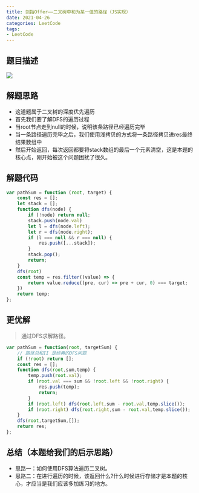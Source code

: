 ```yaml
---
title: 剑指Offer——二叉树中和为某一值的路径（JS实现）
date: 2021-04-26
categories: LeetCode
tags: 
- LeetCode
---
```


## 题目描述
![](https://p3-juejin.byteimg.com/tos-cn-i-k3u1fbpfcp/0ed5150791f445fe8f8bbdd018eaa008~tplv-k3u1fbpfcp-zoom-1.image)

## 解题思路
* 这道题属于二叉树的深度优先遍历
* 首先我们要了解DFS的遍历过程
* 当root节点走到null的时候，说明该条路径已经遍历完毕
* 当一条路径遍历完毕之后，我们使用浅拷贝的方式将一条路径拷贝进res最终结果数组中
* 然后开始返回，每次返回都要将stack数组的最后一个元素清空，这是本题的核心点，刚开始被这个问题困扰了很久。

## 解题代码
```js
var pathSum = function (root, target) {
    const res = [];
    let stack = [];
    function dfs(node) {
        if (!node) return null;
        stack.push(node.val)
        let l = dfs(node.left);
        let r = dfs(node.right);
        if (l === null && r === null) {
            res.push([...stack]);
        }
        stack.pop();
        return;
    }
    dfs(root)
    const temp = res.filter((value) => {
        return value.reduce((pre, cur) => pre + cur, 0) === target;
    })
    return temp;
};
```

## 更优解
> 通过DFS求解路径。

```js
var pathSum = function(root, targetSum) {
    // 路径总和II 是经典的DFS问题
    if (!root) return [];
    const res = [];
    function dfs(root,sum,temp) {
        temp.push(root.val);
        if (root.val === sum && !root.left && !root.right) {
            res.push(temp);
            return;    
        }
        if (root.left) dfs(root.left,sum - root.val,temp.slice());
        if (root.right) dfs(root.right,sum - root.val,temp.slice());
    }
    dfs(root,targetSum,[]);
    return res;
};
```

## 总结（本题给我们的启示思路）
* 思路一：如何使用DFS算法遍历二叉树。
* 思路二：在进行遍历的时候，该返回什么?什么时候进行存储才是本题的核心，才应当是我们应该多加练习的地方。


